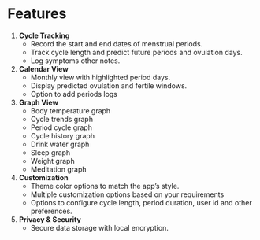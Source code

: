 # Features

1. **Cycle Tracking**
   * Record the start and end dates of menstrual periods.
   * Track cycle length and predict future periods and ovulation days.
   * Log symptoms other notes.&#x20;
2. **Calendar View**
   * Monthly view with highlighted period days.
   * Display predicted ovulation and fertile windows.
   * Option to add periods logs
3. **Graph View**
   * Body temperature graph
   * Cycle trends graph
   * Period cycle graph
   * Cycle history graph
   * Drink water graph
   * Sleep graph
   * Weight graph
   * Meditation graph
4. **Customization**
   * Theme color options to match the app’s style.
   * Multiple customization options based on your requirements
   * Options to configure cycle length, period duration, user id and other preferences.
5. **Privacy & Security**
   * Secure data storage with local encryption.
